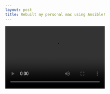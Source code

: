 ```yaml
---
layout: post
title: Rebuilt my personal mac using Ansible!
---
```


<video src = "videos\ScottAnsible-final.mp4" width="320" height="200" controls preload></video>
